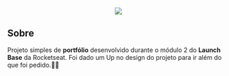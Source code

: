 <h1 align="center">
  <img src="https://ik.imagekit.io/rfqtjl2re5/printportfolio__ny0ey8QT.JPG">
</h1>

## Sobre
  Projeto simples de **portfólio** desenvolvido durante o módulo 2 do **Launch Base** da Rocketseat. Foi dado um Up no design do projeto para ir além do que foi pedido.💜🚀
